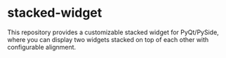 # stacked-widget
This repository provides a customizable stacked widget for PyQt/PySide, where you can display two widgets stacked on top of each other with configurable alignment.
